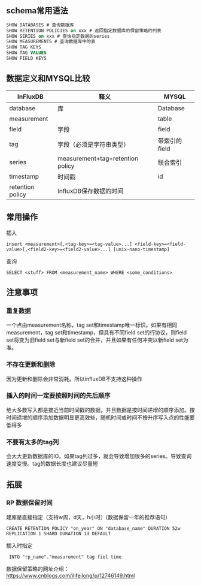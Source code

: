 ## schema常用语法

~~~ sql
SHOW DATABASES # 查询数据库
SHOW RETENTION POLICIES on xxx # 返回指定数据库的保留策略的列表
SHOW SERIES on xxx # 查询指定数据的series
SHOW MEASUREMENTS # 查询数据库中的表
SHOW TAG KEYS 
SHOW TAG VALUES 
SHOW FIELD KEYS 
~~~

## 数据定义和MYSQL比较

| InFluxDB         | 释义                             | MYSQL         |
| ---------------- | -------------------------------- | ------------- |
| database         | 库                               | Database      |
| measurement      |                                  | table         |
| field            | 字段                             | field         |
| tag              | 字段（必须是字符串类型）         | 带索引的field |
| series           | measurement+tag+retention policy | 联合索引      |
| timestamp        | 时间戳                           | id            |
| retention policy | InfluxDB保存数据的时间           |               |



## 常用操作

插入
~~~
insert <measurement>[,<tag-key>=<tag-value>...] <field-key>=<field-value>[,<field2-key>=<field2-value>...] [unix-nano-timestamp]
~~~

查询

~~~
SELECT <stuff> FROM <measurement_name> WHERE <some_conditions>
~~~



## 注意事项

### 重复数据

一个点由measurement名称，tag set和timestamp唯一标识。如果有相同measurement，tag set和timestamp，但具有不同field set的行协议，则field set将变为旧field set与新field set的合并，并且如果有任何冲突以新field set为准。

### 不存在更新和删除

因为更新和删除会非常消耗。所以influxDB不支持这种操作

### 插入的时间一定要按照时间的先后顺序

绝大多数写入都是接近当前时间戳的数据，并且数据是按时间递增的顺序添加。按时间递增的顺序添加数据明显更高效些，随机时间或时间不按升序写入点的性能要低得多

### 不要有太多的tag列

会大大更新数据库的IO。如果tag列过多，就会导致增加很多的series。导致查询速度变慢。tag的数据长度也建议尽量短



## 拓展

### RP 数据保留时间

建库是直接指定（支持w周，d天，h小时）(数据保留一年的推荐语句)

~~~
CREATE RETENTION POLICY "on_year" ON "database_name" DURATION 52w REPLICATION 1 SHARD DURATION 1d DEFAULT
~~~

插入时指定

```
 INTO "rp_name"."measurement" tag fiel time
```

数据保留策略的网址介绍：https://www.cnblogs.com/ilifeilong/p/12746149.html